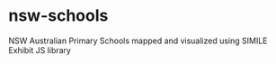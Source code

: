nsw-schools
===========

NSW Australian Primary Schools mapped and visualized using SIMILE Exhibit JS library
